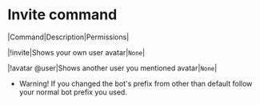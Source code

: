 # Invite command

|Command|Description|Permissions|

|!invite|Shows your own user avatar|`None`|

|!avatar @user|Shows another user you mentioned avatar|`None`|

* Warning! If you changed the bot's prefix from other than default follow your normal bot prefix you used.